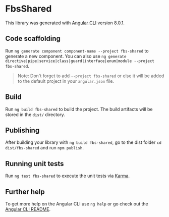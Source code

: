 # FbsShared

This library was generated with [Angular CLI](https://github.com/angular/angular-cli) version 8.0.1.

## Code scaffolding

Run `ng generate component component-name --project fbs-shared` to generate a new component. You can also use `ng generate directive|pipe|service|class|guard|interface|enum|module --project fbs-shared`.
> Note: Don't forget to add `--project fbs-shared` or else it will be added to the default project in your `angular.json` file. 

## Build

Run `ng build fbs-shared` to build the project. The build artifacts will be stored in the `dist/` directory.

## Publishing

After building your library with `ng build fbs-shared`, go to the dist folder `cd dist/fbs-shared` and run `npm publish`.

## Running unit tests

Run `ng test fbs-shared` to execute the unit tests via [Karma](https://karma-runner.github.io).

## Further help

To get more help on the Angular CLI use `ng help` or go check out the [Angular CLI README](https://github.com/angular/angular-cli/blob/master/README.md).
